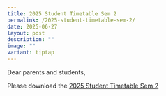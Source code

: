 ```yaml
---
title: 2025 Student Timetable Sem 2
permalink: /2025-student-timetable-sem-2/
date: 2025-06-27
layout: post
description: ""
image: ""
variant: tiptap
---
```

<p></p>
<p>Dear parents and students,</p>
<p></p>
<p>Please download the <a href="Dear parents and students,  Please download the" rel="noopener nofollow" target="_blank">2025 Student Timetable Sem 2</a>
</p>